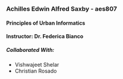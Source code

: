 ### Achilles Edwin Alfred Saxby - aes807
#### Principles of Urban Informatics
#### Instructor: Dr. Federica Bianco
##### Collaborated With:
  - Vishwajeet Shelar
  - Christian Rosado
